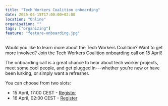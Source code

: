 ```yaml
---
title: "Tech Workers Coalition onboarding"
date: 2025-04-15T17:00:00+02:00
location: "Online"
organisation: ""
tags: ["organizing"]
feature: "feature-onboarding.jpg"
---
```


Would you like to learn more about the Tech Workers Coalition? Want to get more involved? Join the Tech Workers Coalition onboarding call on 15 April!

The onboarding call is a great chance to hear about tech worker projects, meet some cool people, and get plugged in---whether you’re new or have been lurking, or simply want a refresher.

You can choose from two slots:

- 15 April, 17:00 CEST - [Register](https://us02web.zoom.us/meeting/register/GcPwRGWhQ26jR9Z9egAOrw#/registration)
- 16 April, 02:00 CEST - [Register](https://us02web.zoom.us/meeting/register/cZm-CE6uSfWbV_NRw0KYCA#/registration)
